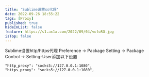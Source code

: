 ```yaml
---
title: 'Sublime设置ss代理'
date: 2022-09-26 18:55:22
tags: [Proxy]
published: true
hideInList: false
feature: https://s1.ax1x.com/2022/09/04/vofoRO.jpg
isTop: false
---
```

Sublime设置http/https代理
Preference -> Package Setting -> Package Control -> Setting-User添加以下设置
```
"http_proxy": "socks5://127.0.0.1:1080",
"https_proxy": "socks5://127.0.0.1:1080",
```
